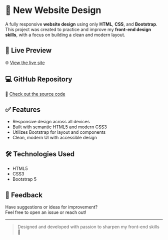 # 🚀 New Website Design

A fully responsive **website design** using only **HTML**, **CSS**, and **Bootstrap**.  
This project was created to practice and improve my **front-end design skills**, with a focus on building a clean and modern layout.

## 🔗 Live Preview

🌐 [View the live site](https://dev-folio-ashy.vercel.app/)

## 💻 GitHub Repository

📁 [Check out the source code](https://github.com/MohamedAbdalhalem/DevFolio)

## ✅ Features

- Responsive design across all devices
- Built with semantic HTML5 and modern CSS3
- Utilizes Bootstrap for layout and components
- Clean, modern UI with accessible design

## 🛠️ Technologies Used

- HTML5  
- CSS3  
- Bootstrap 5

## 🙌 Feedback

Have suggestions or ideas for improvement?  
Feel free to open an issue or reach out!

---

> Designed and developed with passion to sharpen my front-end skills 💙
